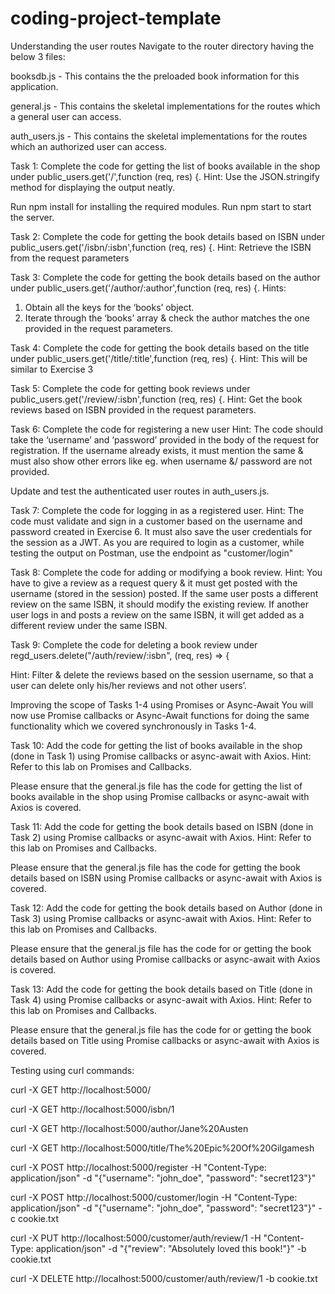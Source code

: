 # coding-project-template

Understanding the user routes
Navigate to the router directory having the below 3 files:

booksdb.js - This contains the the preloaded book information for this application.

general.js - This contains the skeletal implementations for the routes which a general user can access.

auth_users.js - This contains the skeletal implementations for the routes which an authorized user can access.





Task 1:
Complete the code for getting the list of books available in the shop under public_users.get('/',function (req, res) {.
Hint: Use the JSON.stringify method for displaying the output neatly.

Run npm install for installing the required modules.
Run npm start to start the server.



Task 2:
Complete the code for getting the book details based on ISBN under public_users.get('/isbn/:isbn',function (req, res) {.
Hint: Retrieve the ISBN from the request parameters



Task 3:
Complete the code for getting the book details based on the author under public_users.get('/author/:author',function (req, res) {.
Hints:
1. Obtain all the keys for the ‘books’ object.
2. Iterate through the ‘books’ array & check the author matches the one provided in the request parameters.




Task 4:
Complete the code for getting the book details based on the title under public_users.get('/title/:title',function (req, res) {.
Hint: This will be similar to Exercise 3




Task 5:
Complete the code for getting book reviews under public_users.get('/review/:isbn',function (req, res) {.
Hint: Get the book reviews based on ISBN provided in the request parameters.




Task 6:
Complete the code for registering a new user
Hint: The code should take the ‘username’ and ‘password’ provided in the body of the request for registration. If the username already exists, it must mention the same & must also show other errors like eg. when username &/ password are not provided.





Update and test the authenticated user routes in auth_users.js.

Task 7:
Complete the code for logging in as a registered user.
Hint: The code must validate and sign in a customer based on the username and password created in Exercise 6. It must also save the user credentials for the session as a JWT.
As you are required to login as a customer, while testing the output on Postman, use the endpoint as "customer/login"



Task 8:
Complete the code for adding or modifying a book review.
Hint: You have to give a review as a request query & it must get posted with the username (stored in the session) posted. If the same user posts a different review on the same ISBN, it should modify the existing review. If another user logs in and posts a review on the same ISBN, it will get added as a different review under the same ISBN.



Task 9:
Complete the code for deleting a book review under regd_users.delete("/auth/review/:isbn", (req, res) => {

Hint: Filter & delete the reviews based on the session username, so that a user can delete only his/her reviews and not other users’.






Improving the scope of Tasks 1-4 using Promises or Async-Await
You will now use Promise callbacks or Async-Await functions for doing the same functionality which we covered synchronously in Tasks 1-4.

Task 10:
Add the code for getting the list of books available in the shop (done in Task 1) using Promise callbacks or async-await with Axios.
Hint: Refer to this lab on Promises and Callbacks.

Please ensure that the general.js file has the code for getting the list of books available in the shop using Promise callbacks or async-await with Axios is covered.




Task 11:
Add the code for getting the book details based on ISBN (done in Task 2) using Promise callbacks or async-await with Axios.
Hint: Refer to this lab on Promises and Callbacks.

Please ensure that the general.js file has the code for getting the book details based on ISBN using Promise callbacks or async-await with Axios is covered.





Task 12:
Add the code for getting the book details based on Author (done in Task 3) using Promise callbacks or async-await with Axios.
Hint: Refer to this lab on Promises and Callbacks.

Please ensure that the general.js file has the code for or getting the book details based on Author using Promise callbacks or async-await with Axios is covered.



Task 13:
Add the code for getting the book details based on Title (done in Task 4) using Promise callbacks or async-await with Axios.
Hint: Refer to this lab on Promises and Callbacks.

Please ensure that the general.js file has the code for or getting the book details based on Title using Promise callbacks or async-await with Axios is covered.







Testing using curl commands:


curl -X GET http://localhost:5000/


curl -X GET http://localhost:5000/isbn/1


curl -X GET http://localhost:5000/author/Jane%20Austen


curl -X GET http://localhost:5000/title/The%20Epic%20Of%20Gilgamesh



curl -X POST http://localhost:5000/register -H "Content-Type: application/json" -d "{\"username\": \"john_doe\", \"password\": \"secret123\"}"


curl -X POST http://localhost:5000/customer/login -H "Content-Type: application/json" -d "{\"username\": \"john_doe\", \"password\": \"secret123\"}" -c cookie.txt


curl -X PUT http://localhost:5000/customer/auth/review/1 -H "Content-Type: application/json" -d "{\"review\": \"Absolutely loved this book!\"}" -b cookie.txt


curl -X DELETE http://localhost:5000/customer/auth/review/1 -b cookie.txt
